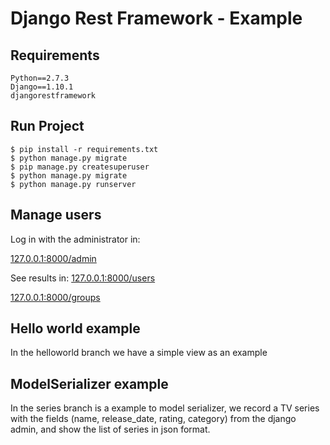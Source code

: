 # Django Rest Framework - Example

## Requirements
```
Python==2.7.3
Django==1.10.1
djangorestframework
```

## Run Project
```
$ pip install -r requirements.txt
$ python manage.py migrate
$ pip manage.py createsuperuser
$ python manage.py migrate
$ python manage.py runserver
```

## Manage users
Log in with the administrator in:

[127.0.0.1:8000/admin](127.0.0.1:8000/admin)

See results in:
[127.0.0.1:8000/users](127.0.0.1:8000/users)

[127.0.0.1:8000/groups](127.0.0.1:8000/groups)

## Hello world example
In the helloworld branch we have a simple view as an example

## ModelSerializer example
In the series branch is a example to model serializer, we record
a TV series with the fields (name, release_date, rating, category)
from the django admin, and show the list of series in json format.
